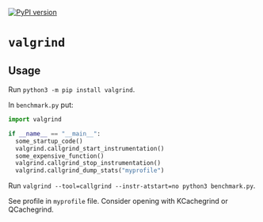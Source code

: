 [![PyPI version](https://badge.fury.io/py/valgrind.svg)](https://badge.fury.io/py/valgrind)

# `valgrind`

## Usage

Run `python3 -m pip install valgrind`.

In `benchmark.py` put:

```python
import valgrind

if __name__ == "__main__":
  some_startup_code()
  valgrind.callgrind_start_instrumentation()
  some_expensive_function()
  valgrind.callgrind_stop_instrumentation()
  valgrind.callgrind_dump_stats("myprofile")
```

Run `valgrind --tool=callgrind --instr-atstart=no python3 benchmark.py`.

See profile in `myprofile` file. Consider opening with KCachegrind or
QCachegrind.
